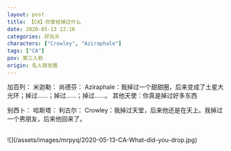 ```yaml
---
layout: post
title: 【CA】你曾经掉过什么
date: 2020-05-13 22:16
categories: 好兆头
characters: ["Crowley", "Aziraphale"]
tags: ["CA"]
pov: 第三人称
origin: 名人朋友圈
---
```


加百列：
米迦勒：
尚德芬：
Aziraphale：我掉过一个甜甜圈，后来变成了土星大光环；掉过……；掉过……；掉过……。
其他天使：你真是掉过好多东西

别西卜：
哈斯塔：
利古尔：
Crowley：我掉过天堂，后来他还是在天上。我掉过一个男朋友，后来他回来了。

<br>
![](/assets/images/mrpyq/2020-05-13-CA-What-did-you-drop.jpg)
